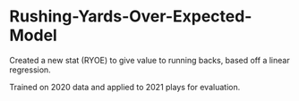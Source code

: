 # Rushing-Yards-Over-Expected-Model
Created a new stat (RYOE) to give value to running backs, based off a linear regression.

Trained on 2020 data and applied to 2021 plays for evaluation.
